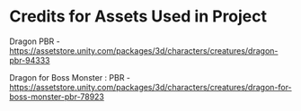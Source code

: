# Credits for Assets Used in Project

Dragon PBR - https://assetstore.unity.com/packages/3d/characters/creatures/dragon-pbr-94333 

Dragon for Boss Monster : PBR - https://assetstore.unity.com/packages/3d/characters/creatures/dragon-for-boss-monster-pbr-78923 